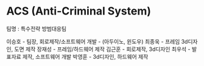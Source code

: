 # ACS (Anti-Criminal System) 

팀명 : 특수전략 방범대응팀

이승호 - 팀장, 회로제작/소프트웨어 개발 - (아두이노, 윈도우)
최종욱 - 프레임 3d디자인, 도면 제작
장재성 - 프레임/하드웨어 제작
김근훈 - 회로제작, 3d디자인
최우석 - 발표자료 제작, 소프트웨어 개발
박영훈 - 3d디자인, 하드웨어 제작



